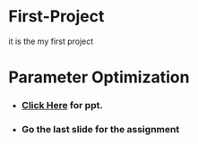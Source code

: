 # First-Project
it is the  my first project
# Parameter Optimization

- ### **<a href="https://docs.google.com/presentation/d/e/2PACX-1vSOeguXJS_AfKpHdxS1aU91XQ6fN7ubknc80qwXzB1_XghMbnyuQ6Ftecd9vGKrow/pub?start=false&loop=false&delayms=60000"> Click Here</a> for ppt.**
- ### Go the last slide for the assignment
